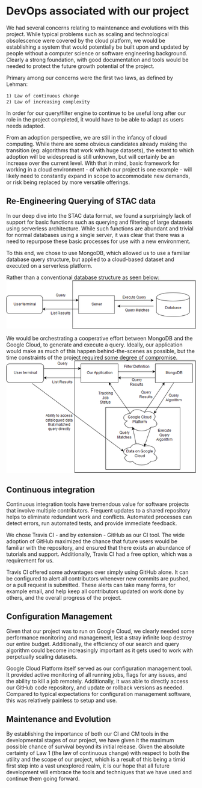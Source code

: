 # DevOps associated with our project

We had several concerns relating to maintenance and evolutions with this project. While typical problems such as scaling and technological obsolescence were covered by the cloud platform, we would be establishing a system that would potentially be built upon and updated by people without a computer science or software engineering background. Clearly a strong foundation, with good documentation and tools would be needed to protect the future growth potential of the project.

Primary among our concerns were the first two laws, as defined by Lehman:
```
1) Law of continuous change
2) Law of increasing complexity
```

In order for our query/filter engine to continue to be useful long after our role in the project completed, it would have to be able to adapt as users needs adapted.

From an adoption perspective, we are still in the infancy of cloud computing. While there are some obvious candidates already making the transition (eg: algorithms that work with huge datasets), the extent to which adoption will be widespread is still unknown, but will certainly be an increase over the current level. With that in mind, basic framework for working in a cloud environment - of which our project is one example - will likely need to constantly expand in scope to accommodate new demands, or risk being replaced by more versatile offerings.

## Re-Engineering Querying of STAC data

In our deep dive into the STAC data format, we found a surprisingly lack of support for basic functions such as querying and filtering of large datasets using serverless architecture. While such functions are abundant and trivial for normal databases using a single server, it was clear that there was a need to repurpose these basic processes for use with a new environment.

To this end, we chose to use MongoDB, which allowed us to use a familiar database query structure, but applied to a cloud-based dataset and executed on a serverless platform.

Rather than a conventional database structure as seen below:
![conventional DB](single.png)

We would be orchestrating a cooperative effort between MongoDB and the Google Cloud, to generate and execute a query. Ideally, our application would make as much of this happen behind-the-scenes as possible, but the time constraints of the project required some degree of compromise.
![cloud architecture](mongo.png)


## Continuous integration

Continuous integration tools have tremendous value for software projects that involve multiple contributors. Frequent updates to a shared repository helps to eliminate redundant work and conflicts. Automated processes can detect errors, run automated tests, and provide immediate feedback.

We chose Travis CI - and by extension - GitHub as our CI tool. The wide adoption of GitHub maximized the chance that future users would be familiar with the repository, and ensured that there exists an abundance of tutorials and support. Additionally, Travis CI had a free option, which was a requirement for us.

Travis CI offered some advantages over simply using GitHub alone. It can be configured to alert all contributors whenever new commits are pushed, or a pull request is submitted. These alerts can take many forms, for example email, and help keep all contributors updated on work done by others, and the overall progress of the project.

## Configuration Management

Given that our project was to run on Google Cloud, we clearly needed some performance monitoring and management, lest a stray infinite loop destroy our entire budget. Additionally, the efficiency of our search and query algorithm could become increasingly important as it gets used to work with perpetually scaling datasets.

Google Cloud Platform itself served as our configuration management tool. It provided active monitoring of all running jobs, flags for any issues, and the ability to kill a job remotely. Additionally, it was able to directly access our GitHub code repository, and update or rollback versions as needed. Compared to typical expectations for configuration management software, this was relatively painless to setup and use.

## Maintenance and Evolution

By establishing the importance of both our CI and CM tools in the developmental stages of our project, we have given it the maximum possible chance of survival beyond its initial release. Given the absolute certainty of Law 1 (the law of continuous change) with respect to both the utility and the scope of our project, which is a result of this being a timid first step into a vast unexplored realm, it is our hope that all future development will embrace the tools and techniques that we have used and continue them going forward.
